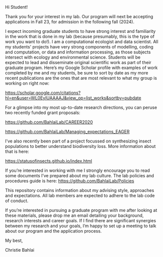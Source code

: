 Hi Student!

Thank you for your interest in my lab. Our program will next be accepting applications in Fall 23, for admission in the following fall (2024). 

I expect incoming graduate students to have strong interest and familiarity in the work that is done in my lab (because presumably, this is the type of work you want to do!). I am a computational ecologist and data scientist. All my students' projects have very strong components of modelling, coding and computation, or data and information processing, as those subjects intersect with ecology and environmental science. Students will be expected to lead and disseminate original scientific work as part of their graduate program. Here’s my Google Scholar profile with examples of work completed by me and my students, be sure to sort by date as my more recent publications are the ones that are most relevant to what my group is working on right now:

https://scholar.google.com/citations?hl=en&user=WL0EyIUAAAAJ&view_op=list_works&sortby=pubdate 

For a glimpse into my most up-to-date research directions, you can peruse two recently funded grant proposals:

https://github.com/BahlaiLab/CAREER2020 

https://github.com/BahlaiLab/Managing_expectations_EAGER

I've also recently been part of a project focussed on synthesizing insect populations to better understand biodiversity loss. More information about that is here:

https://statusofinsects.github.io/index.html

If you’re interested in working with me I strongly encourage you to read some documents I’ve prepared about my lab culture.  The lab policies and procedures guide is here: 
https://github.com/BahlaiLab/Policies 

This repository contains information about my advising style, approaches and expectations. All lab members are expected to adhere to the lab code of conduct.

If you’re interested in pursuing a graduate program with me after looking at these materials, please drop me an email detailing your background, research interests and career goals. If I find there are significant synergies between my research and your goals, I’m happy to set up a meeting to talk about our program and the application process.

My best,

Christie Bahlai
